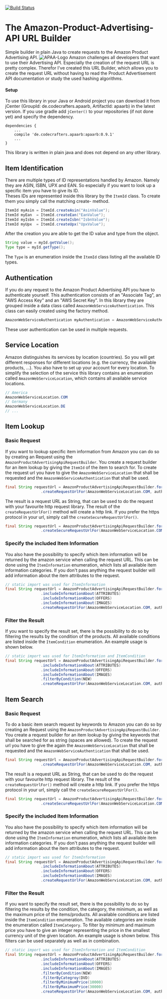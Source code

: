 [![Build Status](https://travis-ci.org/ISchwarz23/Amazon-Product-Advertising-API-URL-Builder.svg?branch=master)](https://travis-ci.org/ISchwarz23/Amazon-Product-Advertising-API-URL-Builder)
# The Amazon-Product-Advertising-API URL Builder
Simple builder in plain Java to create requests to the Amazon Product Advertising API.
![APAA-Logo](http://associates-amazon.s3.amazonaws.com/scratchpad/images/logo.gif)
Amazon challenges all developers that want to use their Advertising API. Especially the creation of the request URL is 
pretty complex. Therefor I've created this URL Builder, which allows you to create the request URL without having to read 
the Product Advertisement API documentation or study the used hashing algorithms.

#### Setup
To use this library in your Java or Android project you can download it from jCenter (GroupId: de.codecrafters.apaarb, 
ArtifactId: apaarb) in the latest version. If you use gradle add `jCenter()` to your repositories (if not done yet) and
specify the dependency.
```
dependencies {
    ...
    compile 'de.codecrafters.apaarb:apaarb:0.9.1'
    ...
}
```
This library is written in plain java and does not depend on any other library.

## Item Identification
There are multiple types of ID representations handled by Amazon. Namely they are ASIN, ISBN, UPX and EAN. So especially 
if you want to look up a specific item you have to give its ID.  
Theses IDs are represented inside this library by the `ItemId` class. To create them you simply call the matching create-
method.
```java
ItemId myAsin = ItemId.createAsin("AsinValue");
ItemId myEan  = ItemId.createEan("EanValue");
ItemId myIsbn = ItemId.createIsbn("IsbnValue");
ItemId myUpx  = ItemId.createUpx("UpxValue");
```
After the creation you are able to get the ID value and type from the object.
```java
String value = myId.getValue();
Type type = myId.getType();
```
The `Type` is an enumeration inside the `ItemId` class listing all the available ID types.

## Authentication
If you do any request to the Amazon Product Advertising API you have to authenticate yourself. This authentication 
consists of an "Associate Tag", an "AWS Access Key" and an "AWS Secret Key". In this library they are grouped inside
a data class called `AmazonWebServiceAuthentication`. This class can easily created using the factory method.
```java
AmazonWebServiceAuthentication myAuthentication = AmazonWebServiceAuthentication create("myAssociateTag", "myAwsAccessKey", "myAwsSecretKey");
```
These user authentication can be used in multiple requests.

## Service Location
Amazon distinguishes its services by location (countries). So you will get different responses for different locations 
(e.g. the currency, the available products, ...). You also have to set up your account for every location.
To simplify the selection of the service this library contains an enumeration called `AmazonWebServiceLocation`, which
contains all available service locations.
```java
// America
AmazonWebServiceLocation.COM
// Germany
AmazonWebServiceLocation.DE
// ...
```

## Item Lookup
### Basic Request
If you want to lookup specific item information from Amazon you can do so by creating an Request using the 
`AmazonProductAdvertisingApiRequestBuilder`. You create a request builder for an item lookup by giving the `ItemId`
of the item to search for. To create the request url you have to give the `AmazonWebServiceLocation` that shall
be requested and the `AmazonWebServiceAuthentication` that shall be used.
```java
final String requestUrl = AmazonProductAdvertisingApiRequestBuilder.forItemLookup(ITEM_ID)
                .createRequestUrlFor(AmazonWebServiceLocation.COM, authentication);
```
The result is a request URL as String, that can be used to do the request with your favourite http request library. The
result of the `createRequestUrlFor()` method will create a http link. If you prefer the https protocol in your url, simply
call the `createSecureRequestUrlFor()`.
```java
final String requestUrl = AmazonProductAdvertisingApiRequestBuilder.forItemLookup(ITEM_ID)
                .createSecureRequestUrlFor(AmazonWebServiceLocation.COM, authentication);
```

### Specify the included Item Information
You also have the possibility to specify which item information will be returned by the amazon service when calling
the request URL. This can be done using the `ItemInformation` enumeration, which lists all available item information
categories. If you don't pass anything the request builder will add information about the item attributes to the request.
```java
// static import was used for ItemInformation
final String requestUrl = AmazonProductAdvertisingApiRequestBuilder.forItemLookup(ITEM_ID)
                .includeInformationAbout(ATTRIBUTES)
                .includeInformationAbout(OFFERS)
                .includeInformationAbout(IMAGES)
                .createRequestUrlFor(AmazonWebServiceLocation.COM, authentication);
```

### Filter the Result
If you want to specify the result set, there is the possibility to do so by filtering the results by the condition of
the products. All available conditions are listed inside the `ItemCondition` enumeration. An example usage is shown below.
```java
// static import was used for ItemInformation and ItemCondition
final String requestUrl = AmazonProductAdvertisingApiRequestBuilder.forItemLookup(ITEM_ID)
                .includeInformationAbout(ATTRIBUTES)
                .includeInformationAbout(OFFERS)
                .includeInformationAbout(IMAGES)
                .filterByCondition(NEW)
                .createRequestUrlFor(AmazonWebServiceLocation.COM, authentication);
```

## Item Search
### Basic Request
To do a basic item search request by keywords to Amazon you can do so by creating an Request using the 
`AmazonProductAdvertisingApiRequestBuilder`. You create a request builder for an item lookup by giving the keywords that
shall be searched for as string (spaces are allowed). To create the request url you have to give the again the
`AmazonWebServiceLocation` that shall be requested and the `AmazonWebServiceAuthentication` that shall be used.
```java
final String requestUrl = AmazonProductAdvertisingApiRequestBuilder.forItemSearch("Deadpool Movie")
                .createRequestUrlFor(AmazonWebServiceLocation.COM, authentication);
```
The result is a request URL as String, that can be used to do the request with your favourite http request library. The
result of the `createRequestUrlFor()` method will create a http link. If you prefer the https protocol in your url, simply
call the `createSecureRequestUrlFor()`.
```java
final String requestUrl = AmazonProductAdvertisingApiRequestBuilder.forItemLookup(ITEM_ID)
                .createSecureRequestUrlFor(AmazonWebServiceLocation.COM, authentication);
```

### Specify the included Item Information
You also have the possibility to specify which item information will be returned by the amazon service when calling
the request URL. This can be done using the `ItemInformation` enumeration, which lists all available item information
categories. If you don't pass anything the request builder will add information about the item attributes to the request.
```java
// static import was used for ItemInformation
final String requestUrl = AmazonProductAdvertisingApiRequestBuilder.forItemSearch("Deadpool Movie")
                .includeInformationAbout(ATTRIBUTES)
                .includeInformationAbout(OFFERS)
                .includeInformationAbout(IMAGES)
                .createRequestUrlFor(AmazonWebServiceLocation.COM, authentication);
```

### Filter the Result
If you want to specify the result set, there is the possibility to do so by filtering the results by the condition, the 
category, the minimum, as well as the maximum price of the items/products. All available conditions are listed inside 
the `ItemCondition` enumeration. The available categories are inside the enumeration called `ItemCategory`. To filter by
minimum and maximum price you have to give an integer representing the price in the smallest currency unit of the given
location. An example usage is shown below. This filters can be used separately as well as in combination.
```java
// static import was used for ItemInformation and ItemCondition
final String requestUrl = AmazonProductAdvertisingApiRequestBuilder.forItemLookup(ITEM_ID)
                .includeInformationAbout(ATTRIBUTES)
                .includeInformationAbout(OFFERS)
                .includeInformationAbout(IMAGES)
                .filterByCondition(NEW)
                .filterByCategroy(DVD)
                .filterByMinimumPrice(10000)
                .filterByMaximumPrice(30000)
                .createRequestUrlFor(AmazonWebServiceLocation.COM, authentication);
```